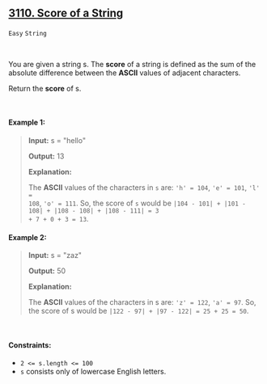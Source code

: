 ## [3110. Score of a String](https://leetcode.com/problems/score-of-a-string/description/)

<code>Easy</code> <code>String</code>

<br>

You are given a string s. The __score__ of a string is defined as the sum of the absolute difference between the __ASCII__ values of adjacent characters.

Return the __score__ of s.

<br>

#### Example 1:

> __Input:__ s = "hello"  
>   
> __Output:__ 13  
>   
> __Explanation:__  
>   
> The __ASCII__ values of the characters in <code>s</code> are: <code>'h' = 104</code>, <code>'e' = 101</code>, <code>'l' = 108</code>, <code>'o' = 111</code>. So, the score of <code>s</code> would be <code>|104 - 101| + |101 - 108| + |108 - 108| + |108 - 111| = 3 + 7 + 0 + 3 = 13</code>.  

#### Example 2:

> __Input:__ s = "zaz"  
>   
> __Output:__ 50  
>   
> __Explanation:__  
>   
> The __ASCII__ values of the characters in s are: <code>'z' = 122</code>, <code>'a' = 97</code>. So, the score of s would be <code>|122 - 97| + |97 - 122| = 25 + 25 = 50</code>.  

<br>

#### Constraints:

- <code>2 <= s.length <= 100</code>
- <code>s</code> consists only of lowercase English letters.
